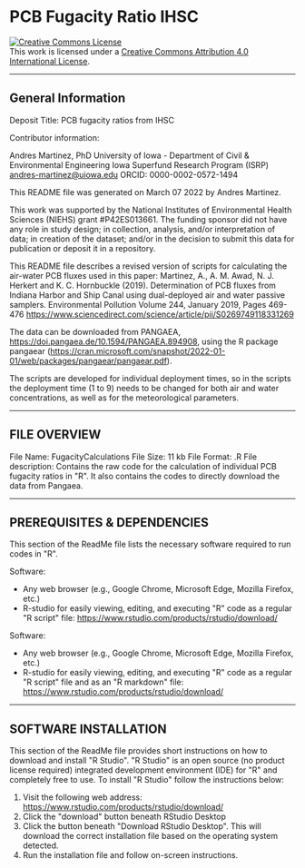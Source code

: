 # PCB Fugacity Ratio IHSC

<a rel="license" href="http://creativecommons.org/licenses/by/4.0/"><img alt="Creative Commons License" style="border-width:0" src="https://i.creativecommons.org/l/by/4.0/88x31.png" /></a><br />This work is licensed under a <a rel="license" href="http://creativecommons.org/licenses/by/4.0/">Creative Commons Attribution 4.0 International License</a>.

----------------------
General Information
----------------------

Deposit Title: PCB fugacity ratios from IHSC

Contributor information:

Andres Martinez, PhD
University of Iowa - Department of Civil & Environmental Engineering
Iowa Superfund Research Program (ISRP)
andres-martinez@uiowa.edu
ORCID: 0000-0002-0572-1494

This README file was generated on March 07 2022 by Andres Martinez.

This work was supported by the National Institutes of Environmental Health Sciences (NIEHS) grant #P42ES013661.  The funding sponsor did not have any role in study design; in collection, analysis, and/or interpretation of data; in creation of the dataset; and/or in the decision to submit this data for publication or deposit it in a repository.


This README file describes a revised version of scripts for calculating the air-water PCB fluxes used in this paper: Martinez, A., A. M. Awad, N. J. Herkert and K. C. Hornbuckle (2019). Determination of PCB fluxes from Indiana Harbor and Ship Canal using dual-deployed air and water passive samplers. Environmental Pollution Volume 244, January 2019, Pages 469-476 https://www.sciencedirect.com/science/article/pii/S0269749118331269

The data can be downloaded from PANGAEA, https://doi.pangaea.de/10.1594/PANGAEA.894908, using the R package pangaear (https://cran.microsoft.com/snapshot/2022-01-01/web/packages/pangaear/pangaear.pdf).

The scripts are developed for individual deployment times, so in the scripts the deployment time (1 to 9) needs to be changed for both air and water concentrations, as well as for the meteorological parameters.

--------
FILE OVERVIEW
--------

File Name: FugacityCalculations
File Size: 11 kb
File Format: .R
File description: Contains the raw code for the calculation of individual PCB fugacity ratios in "R". It also contains the codes to directly download the data from Pangaea.

--------
PREREQUISITES & DEPENDENCIES
--------

This section of the ReadMe file lists the necessary software required to run codes in "R".

Software:
- Any web browser (e.g., Google Chrome, Microsoft Edge, Mozilla Firefox, etc.)
- R-studio for easily viewing, editing, and executing "R" code as a regular "R script" file:
https://www.rstudio.com/products/rstudio/download/

Software:
- Any web browser (e.g., Google Chrome, Microsoft Edge, Mozilla Firefox, etc.)
- R-studio for easily viewing, editing, and executing "R" code as a regular "R script" file and as an "R markdown" file: https://www.rstudio.com/products/rstudio/download/

--------
SOFTWARE INSTALLATION
--------

This section of the ReadMe file provides short instructions on how to download and install "R Studio".  "R Studio" is an open source (no product license required) integrated development environment (IDE) for "R" and completely free to use.  To install "R Studio" follow the instructions below:

1. Visit the following web address: https://www.rstudio.com/products/rstudio/download/
2. Click the "download" button beneath RStudio Desktop
3. Click the button beneath "Download RStudio Desktop".  This will download the correct installation file based on the operating system detected.
4. Run the installation file and follow on-screen instructions. 

